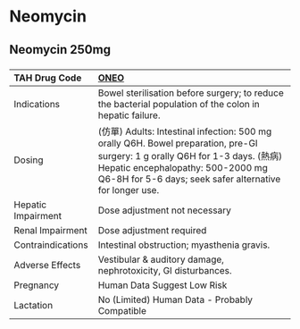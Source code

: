 # Neomycin

## Neomycin 250mg

##### 

| TAH Drug Code      | [ONEO](https://www.tahsda.org.tw/drugs/hissearch.php?drug_code=ONEO)                                                                                                                                                          |
|:-------------------|:------------------------------------------------------------------------------------------------------------------------------------------------------------------------------------------------------------------------------|
| Indications        | Bowel sterilisation before surgery; to reduce the bacterial population of the colon in hepatic failure.                                                                                                                       |
| Dosing             | (仿單) Adults: Intestinal infection: 500 mg orally Q6H. Bowel preparation, pre-GI surgery: 1 g orally Q6H for 1-3 days. (熱病) Hepatic encephalopathy: 500-2000 mg Q6-8H for 5-6 days; seek safer alternative for longer use. |
| Hepatic Impairment | Dose adjustment not necessary                                                                                                                                                                                                 |
| Renal Impairment   | Dose adjustment required                                                                                                                                                                                                      |
| Contraindications  | Intestinal obstruction; myasthenia gravis.                                                                                                                                                                                    |
| Adverse Effects    | Vestibular & auditory damage, nephrotoxicity, GI disturbances.                                                                                                                                                                |
| Pregnancy          | Human Data Suggest Low Risk                                                                                                                                                                                                   |
| Lactation          | No (Limited) Human Data - Probably Compatible                                                                                                                                                                                 |

